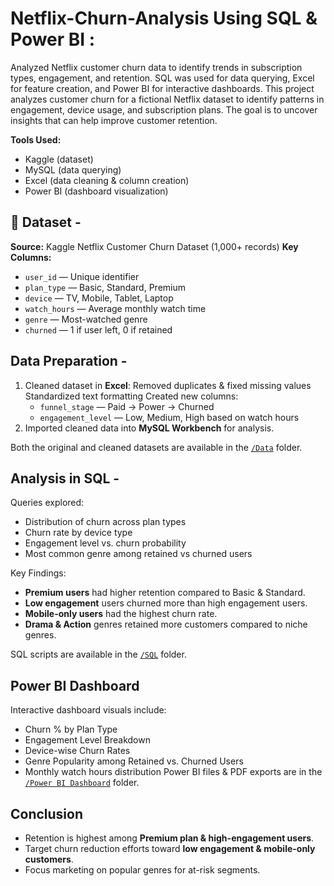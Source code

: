 # Netflix-Churn-Analysis Using SQL & Power BI : 
Analyzed Netflix customer churn data to identify trends in subscription types, engagement, and retention. SQL was used for data querying, Excel for feature creation, and Power BI for interactive dashboards. This project analyzes customer churn for a fictional Netflix dataset to identify patterns in engagement, device usage, and subscription plans. The goal is to uncover insights that can help improve customer retention.

**Tools Used:**  
- Kaggle (dataset)
- MySQL (data querying)  
- Excel (data cleaning & column creation)  
- Power BI (dashboard visualization)  

## 📂 Dataset -
**Source:** Kaggle Netflix Customer Churn Dataset (1,000+ records)
**Key Columns:**
  - `user_id` — Unique identifier
  - `plan_type` — Basic, Standard, Premium
  - `device` — TV, Mobile, Tablet, Laptop
  - `watch_hours` — Average monthly watch time
  - `genre` — Most-watched genre
  - `churned` — 1 if user left, 0 if retained

## Data Preparation -
1. Cleaned dataset in **Excel**:
   Removed duplicates & fixed missing values
   Standardized text formatting
   Created new columns:
     - `funnel_stage` —  Paid → Power → Churned
     - `engagement_level` — Low, Medium, High based on watch hours
2. Imported cleaned data into **MySQL Workbench** for analysis.

Both the original and cleaned datasets are available in the [`/Data`](./Data) folder.

## Analysis in SQL -
Queries explored:
- Distribution of churn across plan types
- Churn rate by device type
- Engagement level vs. churn probability
- Most common genre among retained vs churned users

Key Findings:
- **Premium users** had higher retention compared to Basic & Standard.
- **Low engagement** users churned more than high engagement users.
- **Mobile-only users** had the highest churn rate.
- **Drama & Action** genres retained more customers compared to niche genres.

SQL scripts are available in the [`/SQL`](./SQL) folder.

## Power BI Dashboard
Interactive dashboard visuals include:
- Churn % by Plan Type
- Engagement Level Breakdown
- Device-wise Churn Rates
- Genre Popularity among Retained vs. Churned Users
- Monthly watch hours distribution
Power BI files & PDF exports are in the [`/Power BI Dashboard`](./Power%20BI%20Dashboard) folder.

## Conclusion
- Retention is highest among **Premium plan & high-engagement users**.
- Target churn reduction efforts toward **low engagement & mobile-only customers**.
- Focus marketing on popular genres for at-risk segments.


